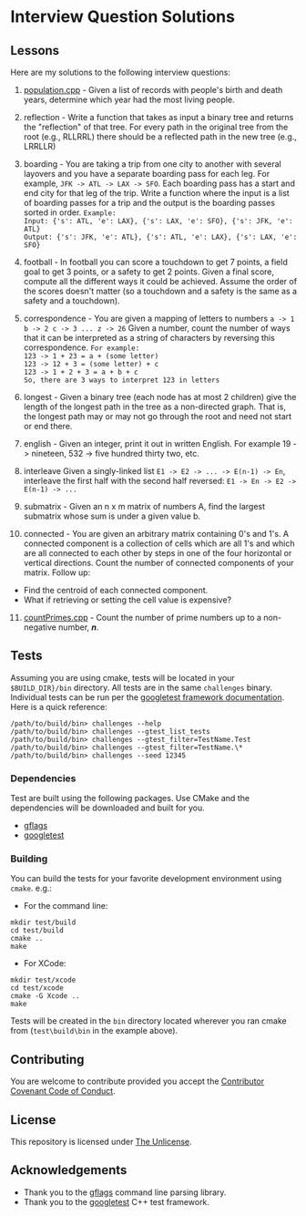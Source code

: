 # Interview Question Solutions

## Lessons

Here are my solutions to the following interview questions:

1. [population.cpp](src/population.cpp) - Given a list of records with people's birth and death years, determine which year had the most living people.

2. reflection - Write a function that takes as input a binary tree and returns the "reflection" of that tree. For every path in the original tree from the root (e.g., RLLRRL) there should be a reflected path in the new tree (e.g., LRRLLR)

3. boarding - You are taking a trip from one city to another with several layovers and you have a separate boarding pass for each leg. For example, `JFK -> ATL -> LAX -> SFO`. Each boarding pass has a start and end city for that leg of the trip. Write a function where the input is a list of boarding passes for a trip and the output is the boarding passes sorted in order.
   `Example:`  
   `Input: {'s': ATL, 'e': LAX}, {'s': LAX, 'e': SFO}, {'s': JFK, 'e': ATL}`  
   `Output: {'s': JFK, 'e': ATL}, {'s': ATL, 'e': LAX}, {'s': LAX, 'e': SFO}`

4. football - In football you can score a touchdown to get 7 points, a field goal to get 3 points, or a safety to get 2 points. Given a final score, compute all the different ways it could be achieved. Assume the order of the scores doesn't matter (so a touchdown and a safety is the same as a safety and a touchdown).

5. correspondence - You are given a mapping of letters to numbers `a -> 1 b -> 2 c -> 3 ... z -> 26` Given a number, count the number of ways that it can be interpreted as a string of characters by reversing this correspondence.
   `For example:`  
   `123 -> 1 + 23 = a + (some letter)`  
   `123 -> 12 + 3 = (some letter) + c`  
   `123 -> 1 + 2 + 3 = a + b + c`  
   `So, there are 3 ways to interpret 123 in letters`

6. longest - Given a binary tree (each node has at most 2 children) give the length of the longest path in the tree as a non-directed graph. That is, the longest path may or may not go through the root and need not start or end there.

7. english - Given an integer, print it out in written English. For example 19 -> nineteen, 532 -> five hundred thirty two, etc.

8. interleave Given a singly-linked list `E1 -> E2 -> ... -> E(n-1) -> En`, interleave the first half with the second half reversed: `E1 -> En -> E2 -> E(n-1) -> ...`

9. submatrix - Given an n x m matrix of numbers A, find the largest submatrix whose sum is under a given value b.

10. connected - You are given an arbitrary matrix containing 0's and 1's. A connected component is a collection of cells which are all 1's and which are all connected to each other by steps in one of the four horizontal or vertical directions. Count the number of connected components of your matrix. Follow up:
  - Find the centroid of each connected component.
  - What if retrieving or setting the cell value is expensive?

11. [countPrimes.cpp](src/countPrimes.cpp) - Count the number of prime numbers up to a non-negative number, ***n***.

## Tests

Assuming you are using cmake, tests will be located in your `$BUILD_DIR}/bin` directory. All tests are in the same `challenges` binary. Individual tests can be run per the [googletest framework documentation](https://github.com/google/googletest/blob/master/googletest/docs/advanced.md#running-test-programs-advanced-options). Here is a quick reference:

```
/path/to/build/bin> challenges --help
/path/to/build/bin> challenges --gtest_list_tests
/path/to/build/bin> challenges --gtest_filter=TestName.Test
/path/to/build/bin> challenges --gtest_filter=TestName.\*
/path/to/build/bin> challenges --seed 12345
```

### Dependencies

Test are built using the following packages. Use CMake and the dependencies will be downloaded and built for you.

- [gflags](https://gflags.github.io/gflags/)
- [googletest](https://github.com/google/googletest)

### Building

You can build the tests for your favorite development environment using `cmake`. e.g.:

- For the command line:

```shell
mkdir test/build
cd test/build
cmake ..
make
```

- For XCode:

```shell
mkdir test/xcode
cd test/xcode
cmake -G Xcode ..
make
```

Tests will be created in the `bin` directory located wherever you ran cmake from (`test\build\bin` in the example above).

## Contributing

You are welcome to contribute provided you accept the [Contributor Covenant Code of Conduct](CONTRIBUTING.md).

## License

This repository is licensed under [The Unlicense](LICENSE.md).

## Acknowledgements

- Thank you to the [gflags](https://gflags.github.io/gflags/) command line parsing library.
- Thank you to the [googletest](https://github.com/google/googletest) C++ test framework.
